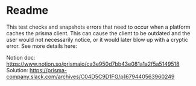 # Readme

This test checks and snapshots errors that need to occur when a platform
caches the prisma client. This can cause the client to be outdated and the
user would not necessarily notice, or it would later blow up with a cryptic
error. See more details here:

Notion doc: https://www.notion.so/prismaio/ca3e950d7bb43e081a1a2f5a5149518
Solution: https://prisma-company.slack.com/archives/C04D5C9D1FG/p1679440563960249
